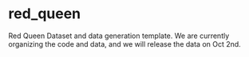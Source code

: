 # red_queen
Red Queen Dataset and data generation template.
We are currently organizing the code and data, and we will release the data on Oct 2nd.
